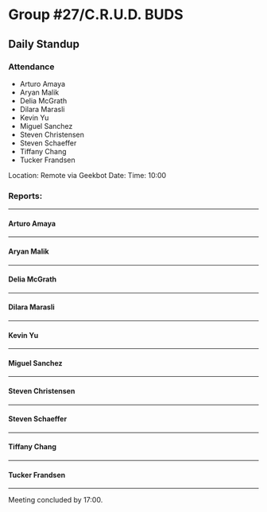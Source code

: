# Group #27/C.R.U.D. BUDS

## Daily Standup

### Attendance

<!-- Remove people that did not respond. -->

- Arturo Amaya
- Aryan Malik
- Delia McGrath
- Dilara Marasli
- Kevin Yu
- Miguel Sanchez
- Steven Christensen
- Steven Schaeffer
- Tiffany Chang
- Tucker Frandsen

Location: Remote via Geekbot
Date:
Time: 10:00

### Reports:

<hr />

#### Arturo Amaya

<!-- paste response here. -->

<hr />

#### Aryan Malik

<!-- paste response here. -->

<hr />

#### Delia McGrath

<!-- paste response here. -->

<hr />

#### Dilara Marasli

<!-- paste response here. -->

<hr />

#### Kevin Yu

<!-- paste response here. -->

<hr />

#### Miguel Sanchez

<!-- paste response here. -->

<hr />

#### Steven Christensen

<!-- paste response here. -->

<hr />

#### Steven Schaeffer

<!-- paste response here. -->

<hr />

#### Tiffany Chang

<!-- paste response here. -->

<hr />

#### Tucker Frandsen

<!-- paste response here. -->

<hr />

Meeting concluded by 17:00.
